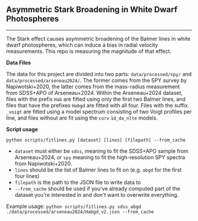 ## Asymmetric Stark Broadening in White Dwarf Photospheres
---

The Stark effect causes asymmetric broadening of the Balmer lines in white dwarf photospheres, which can induce a bias in radial velocity measurements. This repo is measuring the magnitude of that effect.


**Data Files**

The data for this project are divided into two parts: `data/processed/spy/` and `data/processed/arseneau2024/`. The former comes from the SPY survey by Napiwotski+2020, the latter comes from the mass-radius measurement from SDSS+APO of Arseneau+2024. Within the Arseneau+2024 dataset, files with the prefix `Hab` are fitted using only the first two Balmer lines, and files that have the prefixes `Habgd` are fitted with all four. Files with the suffix `_voigt` are fitted using a model spectrum consisting of two Voigt profiles per line, and files without are fit using the `corv` `1d_da_nlte` models.

**Script usage**

`python scripts/fitlines.py [dataset] [lines] [filepath] --from_cache`
* `dataset` must either be `sdss`, meaning to fit the SDSS+APO sample from Arseneau+2024, or `spy` meaning to fit the high-resolution SPY spectra from Napiwotski+2020.
* `lines` should be the list of Balmer lines to fit on (e.g. `abgd` for the first four lines)
* `filepath` is the path to the JSON file to write data to
* `--from_cache` should be used if you've already computed part of the dataset you're interested in and don't want to overwrite everything.

Example usage:
`python scripts/fitlines.py sdss abgd ./data/processed/arseneau2024/Habgd_v2.json --from_cache`
